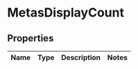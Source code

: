 
# MetasDisplayCount

## Properties
Name | Type | Description | Notes
------------ | ------------- | ------------- | -------------



